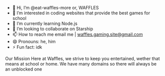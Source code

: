 
- 👋 Hi, I’m @eat-waffles-more or, WAFFLES
- 👀 I’m interested in coding websites that provide the best games for school
- 🌱 I’m currently learning Node.js
- 💞️ I’m looking to collaborate on Starship
- 📫 How to reach me email me | waffles.gaming.site@gmail.com
- 😄 Pronouns: he, him
- ⚡ Fun fact: idk

Our Mission
Here at Waffles, we strive to keep you entertained, wether that means at school or home. We have many domains so there will always be an unblocked one


